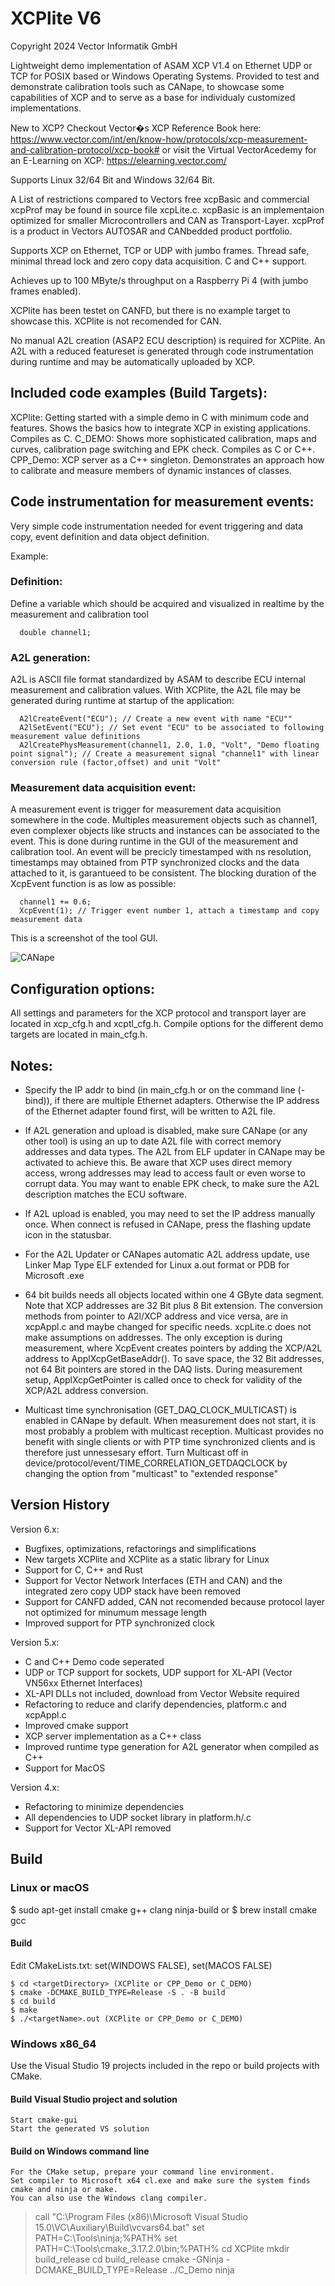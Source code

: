 
# XCPlite V6

Copyright 2024 Vector Informatik GmbH

Lightweight demo implementation of ASAM XCP V1.4 on Ethernet UDP or TCP for POSIX based or Windows Operating Systems.
Provided to test and demonstrate calibration tools such as CANape, to showcase some capabilities of XCP and to serve as a base for individualy customized implementations.

New to XCP? Checkout Vector�s XCP Reference Book here: https://www.vector.com/int/en/know-how/protocols/xcp-measurement-and-calibration-protocol/xcp-book# or visit the Virtual VectorAcedemy for an E-Learning on XCP: https://elearning.vector.com/ 

Supports Linux 32/64 Bit and Windows 32/64 Bit. 

A List of restrictions compared to Vectors free xcpBasic and commercial xcpProf may be found in source file xcpLite.c.
xcpBasic is an implementaion optimized for smaller Microcontrollers and CAN as Transport-Layer.
xcpProf is a product in Vectors AUTOSAR and CANbedded product portfolio.   

Supports XCP on Ethernet, TCP or UDP with jumbo frames. 
Thread safe, minimal thread lock and zero copy data acquisition. 
C and C++ support. 

Achieves up to 100 MByte/s throughput on a Raspberry Pi 4 (with jumbo frames enabled). 

XCPlite has been testet on CANFD, but there is no example target to showcase this.
XCPlite is not recomended for CAN.

No manual A2L creation (ASAP2 ECU description) is required for XCPlite. 
An A2L with a reduced featureset is generated through code instrumentation during runtime and may be automatically uploaded by XCP. 


## Included code examples (Build Targets):  

XCPlite:
  Getting started with a simple demo in C with minimum code and features. Shows the basics how to integrate XCP in existing applications. Compiles as C.
C_DEMO:
  Shows more sophisticated calibration, maps and curves, calibration page switching and EPK check. Compiles as C or C++.
CPP_Demo:
  XCP server as a C++ singleton. Demonstrates an approach how to calibrate and measure members of dynamic instances of classes. 


## Code instrumentation for measurement events:

Very simple code instrumentation needed for event triggering and data copy, event definition and data object definition. 

Example: 

### Definition:

Define a variable which should be acquired and visualized in realtime by the measurement and calibration tool

```
  double channel1; 
```

### A2L generation:

A2L is ASCII file format standardized by ASAM to describe ECU internal measurement and calibration values.
With XCPlite, the A2L file may be generated during runtime at startup of the application:

```
  A2lCreateEvent("ECU"); // Create a new event with name "ECU""
  A2lSetEvent("ECU"); // Set event "ECU" to be associated to following measurement value definitions
  A2lCreatePhysMeasurement(channel1, 2.0, 1.0, "Volt", "Demo floating point signal"); // Create a measurement signal "channel1" with linear conversion rule (factor,offset) and unit "Volt"
```


### Measurement data acquisition event:

A measurement event is trigger for measurement data acquisition somewhere in the code. Multiples measurement objects such as channel1, even complexer objects like structs and instances can be associated to the event. This is done during runtime in the GUI of the measurement and calibration tool. An event will be precicly timestamped with ns resolution, timestamps may obtained from PTP synchronized clocks and the data attached to it, is garantueed to be consistent. The blocking duration of the XcpEvent function is as low as possible:

```
  channel1 += 0.6;
  XcpEvent(1); // Trigger event number 1, attach a timestamp and copy measurement data
```

This is a screenshot of the tool GUI.

![CANape](Screenshot.png)



## Configuration options:

All settings and parameters for the XCP protocol and transport layer are located in xcp_cfg.h and xcptl_cfg.h. 
Compile options for the different demo targets are located in main_cfg.h. 


## Notes:

- Specify the IP addr to bind (in main_cfg.h or on the command line (-bind)), if there are multiple Ethernet adapters. Otherwise the IP address of the Ethernet adapter found first, will be written to A2L file. 

- If A2L generation and upload is disabled, make sure CANape (or any other tool) is using an up to date A2L file with correct memory addresses and data types.  The A2L from ELF updater in CANape may be activated to achieve this. Be aware that XCP uses direct memory access, wrong addresses may lead to access fault or even worse to corrupt data. You may want to enable EPK check, to make sure the A2L description matches the ECU software.

- If A2L upload is enabled, you may need to set the IP address manually once. When connect is refused in CANape, press the flashing update icon in the statusbar.

- For the A2L Updater or CANapes automatic A2L address update, use Linker Map Type ELF extended for Linux a.out format or PDB for Microsoft .exe

- 64 bit builds needs all objects located within one 4 GByte data segment. Note that XCP addresses are 32 Bit plus 8 Bit extension. The conversion methods from pointer to A2l/XCP address and vice versa, are in xcpAppl.c and maybe changed for specific needs. xcpLite.c does not make assumptions on addresses. The only exception is during measurement, where XcpEvent creates pointers by adding the XCP/A2L address to ApplXcpGetBaseAddr(). To save space, the 32 Bit addresses, not 64 Bit pointers are stored in the DAQ lists. During measurement setup, ApplXcpGetPointer is called once to check for validity of the XCP/A2L address conversion. 
  
- Multicast time synchronisation (GET_DAQ_CLOCK_MULTICAST) is enabled in CANape by default. When measurement does not start, it is most probably a problem with multicast reception. Multicast provides no benefit with single clients or with PTP time synchronized clients and is therefore just unnessesary effort. Turn Multicast off in device/protocol/event/TIME_CORRELATION_GETDAQCLOCK by changing the option from "multicast" to "extended response"



## Version History

Version 6.x:
- Bugfixes, optimizations, refactorings and simplifications
- New targets XCPlite and XCPlite as a static library for Linux
- Support for C, C++ and Rust 
- Support for Vector Network Interfaces (ETH and CAN) and the integrated zero copy UDP stack have been removed
- Support for CANFD added, CAN not recomended because protocol layer not optimized for minumum message length 
- Improved support for PTP synchronized clock

Version 5.x:
- C and C++ Demo code seperated
- UDP or TCP support for sockets, UDP support for XL-API (Vector VN56xx Ethernet Interfaces)
- XL-API DLLs not included, download from Vector Website required
- Refactoring to reduce and clarify dependencies, platform.c and xcpAppl.c
- Improved cmake support
- XCP server implementation as a C++ class 
- Improved runtime type generation for A2L generator when compiled as C++
- Support for MacOS

Version 4.x:
- Refactoring to minimize dependencies
- All dependencies to UDP socket library in platform.h/.c
- Support for Vector XL-API removed


## Build

### Linux or macOS

$ sudo apt-get install cmake g++ clang ninja-build
or
$ brew install cmake gcc 

#### Build

Edit CMakeLists.txt: set(WINDOWS FALSE), set(MACOS FALSE)

```
$ cd <targetDirectory> (XCPlite or CPP_Demo or C_DEMO)
$ cmake -DCMAKE_BUILD_TYPE=Release -S . -B build  
$ cd build
$ make
$ ./<targetName>.out (XCPlite or CPP_Demo or C_DEMO)

```


### Windows x86_64

Use the Visual Studio 19 projects included in the repo or build projects with CMake.

#### Build Visual Studio project and solution
```
Start cmake-gui
Start the generated VS solution
```

#### Build on Windows command line

```
For the CMake setup, prepare your command line environment.
Set compiler to Microsoft x64 cl.exe and make sure the system finds cmake and ninja or make.
You can also use the Windows clang compiler.

```
> call "C:\Program Files (x86)\Microsoft Visual Studio 15.0\VC\Auxiliary\Build\vcvars64.bat"
> set PATH=C:\Tools\ninja;%PATH%
> set PATH=C:\Tools\cmake_3.17.2.0\bin;%PATH%
> cd XCPlite
> mkdir build_release
> cd build_release
> cmake -GNinja -DCMAKE_BUILD_TYPE=Release ../C_Demo
> ninja
```

